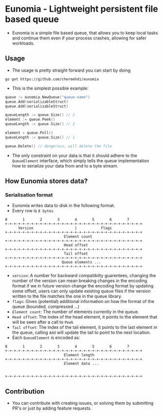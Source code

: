# Eunomia - Lightweight persistent file based queue

- Eunomia is a simple file based queue, that allows you to keep local tasks and continue them
even if your process crashes, allowing for safer workloads.

## Usage

- The usage is pretty straight forward you can start by doing 
```
go get https://github.com/chermehdi/eunomia
```
- This is the simplest possible example:

```go
queue := eunomia.NewQueue("queue-name")
queue.Add(serializableStruct)
queue.Add(serializableStruct)

queueLength := queue.Size() // 2
element := queue.Peek()
queueLength := queue.Size() // 2

element = queue.Poll()
queueLength := queue.Size() // 1

queue.Delete() // dangerous, will delete the file
```

- The only constraint on your data is that it should adhere to the `QueueElement` interface, which simply tells
the queue implementation how to serialize your data from and to a byte stream.

## How Eunomia stores data?

### Serialisation format

- Eunomia writes data to disk in the following format.
- Every row is `8 bytes`

```
0       1       2       3       4       5       6       7 
+-+-+-+-+-+-+-+-+-+-+-+-+-+-+-+-+-+-+-+-+-+-+-+-+-+-+-+-+-+-+-+
      Version                   |           Flags
+-+-+-+-+-+-+-+-+-+-+-+-+-+-+-+-+-+-+-+-+-+-+-+-+-+-+-+-+-+-+-+
                           Element count
+-+-+-+-+-+-+-+-+-+-+-+-+-+-+-+-+-+-+-+-+-+-+-+-+-+-+-+-+-+-+-+
                           Head offset
+-+-+-+-+-+-+-+-+-+-+-+-+-+-+-+-+-+-+-+-+-+-+-+-+-+-+-+-+-+-+-+
                           Tail offset
+-+-+-+-+-+-+-+-+-+-+-+-+-+-+-+-+-+-+-+-+-+-+-+-+-+-+-+-+-+-+-+
                          Queue elements ... 
+-+-+-+-+-+-+-+-+-+-+-+-+-+-+-+-+-+-+-+-+-+-+-+-+-+-+-+-+-+-+-+
```

- `version`: A number for backward compatibilty guarentees, changing the number of the version can mean breaking changes 
in the encoding format if we in future version change the encoding format by updating some offset, users can only update
existing queue files if the version written to the file matches the one in the queue library.
- `flags`: Gives (potential) additional information on how the format of the queue (bounded, compressed ...)
- `Element count`: The number of elements currently in the queue.
- `Head offset`: The index of the head element, it points to the element that will be seen after a call to `Peek`
- `Tail offset`: The index of the tail element, it points to the last element in the queue, calling `Add` will update the
tail to point to the next location.
- Each `QueueElement` is encoded as:

```
0       1       2       3       4       5       6       7 
+-+-+-+-+-+-+-+-+-+-+-+-+-+-+-+-+-+-+-+-+-+-+-+-+-+-+-+-+-+-+-+
                           Element length 
+-+-+-+-+-+-+-+-+-+-+-+-+-+-+-+-+-+-+-+-+-+-+-+-+-+-+-+-+-+-+-+
                           Element data ...


+-+-+-+-+-+-+-+-+-+-+-+-+-+-+-+-+-+-+-+-+-+-+-+-+-+-+-+-+-+-+-+
```
## Contribution
- You can contribute with creating issues, or solving them by submitting PR's or just by adding feature requests.
